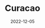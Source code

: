 ---
title: Curacao
subtitle: 
layout: default
modal-id: 4
date: 2022-12-05
img: video
vid: IMG_4909.MP4
thumbnail: curacao-thumbnail.png
alt: image-alt
description: Lorem ipsum dolor sit amet, usu cu alterum nominavi lobortis. At duo novum diceret. Tantas apeirian vix et, usu sanctus postulant inciderint ut, populo diceret necessitatibus in vim. Cu eum dicam feugiat noluisse.

---